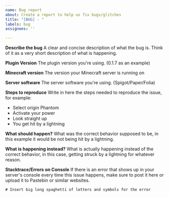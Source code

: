 ```yaml
---
name: Bug report
about: Create a report to help us fix bugs/glitches
title: "[BUG] - "
labels: bug
assignees: ''

---
```


**Describe the bug**
A clear and concise description of what the bug is. Think of it as a very short description of what is happening.

**Plugin Version**
The plugin version you're using. (0.1.7 as an example)

**Minecraft version**
The version your Minecraft server is running on

**Server software**
The server software you're using. (Spigot/Paper/Folia)

**Steps to reproduce**
Write in here the steps needed to reproduce the issue, for example:
- Select origin Phantom
- Activate your power
- Look straight up
- You get hit by a lightning

**What should happen?**
What was the correct behavior supposed to be, in this example it would be not being hit by a lightning.

**What is happening instead?**
What is actually happening instead of the correct behavior, in this case, getting struck by a lightning for whatever reason.

**Stacktrace/Errors on Console**
If there is an error that shows up in your server's console every time this issue happens, make sure to post it here or upload it to Pastebin or similar websites.

```
# Insert big long spaghetti of letters and symbols for the error
```
